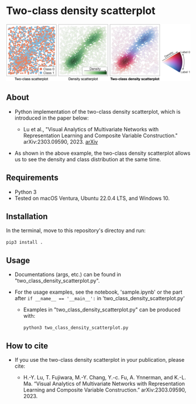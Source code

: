 # Two-class density scatterplot

<img src="images/example.png">

About
-----
* Python implementation of the two-class density scatterplot, which is introduced in the paper below:
  
  * Lu et al., "Visual Analytics of Multivariate Networks with Representation Learning and Composite Variable Construction." arXiv:2303.09590, 2023. [arXiv](https://arxiv.org/abs/2303.09590)

* As shown in the above example, the two-class density scatterplot allows us to see the density and class distribution at the same time.

Requirements
-----
* Python 3
* Tested on macOS Ventura, Ubuntu 22.0.4 LTS, and Windows 10.

Installation
-----

In the terminal, move to this repository's directoy and run:

  `pip3 install .`

Usage
-----
* Documentations (args, etc.) can be found in "two_class_density_scatterplot.py".

* For the usage examples, see the notebook, 'sample.ipynb' or the part after `if __name__ == '__main__':` in  'two_class_density_scatterplot.py'

  * Examples in "two_class_density_scatterplot.py" can be produced with:
  
     `python3 two_class_density_scatterplot.py`

How to cite
-----
* If you use the two-class density scatterplot in your publication, please cite:

  * H.-Y. Lu, T. Fujiwara, M.-Y. Chang, Y.-c. Fu, A. Ynnerman, and K.-L. Ma. “Visual Analytics of Multivariate Networks with Representation Learning and Composite Variable Construction.” arXiv:2303.09590, 2023.